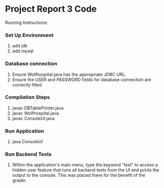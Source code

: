# Project Report 3 Code

Running Instructions:

### Set Up Environment

1. add jdk
2. add mysql

### Database connection

1. Ensure Wolfhospital.java has the appropriate JDBC URL.
2. Ensure the USER and PASSWORD fields for database connection are correctly filled.

### Compilation Steps

1. javac DBTablePrinter.java
2. javac Wolfhospital.java
3. javac ConsoleUI.java

### Run Application

1. java ConsoleUI

### Run Backend Tests

1. Within the application's main menu, type the keyword "test" to access a hidden user feature that runs all backend tests from the UI and prints the output to the console. This was placed there for the benefit of the grader.
